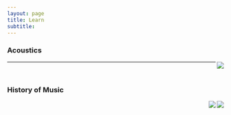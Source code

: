 ```yaml
---
layout: page
title: Learn
subtitle:
---
```


<head>
<!-- Google Tag Manager -->
<script>(function(w,d,s,l,i){w[l]=w[l]||[];w[l].push({'gtm.start':
new Date().getTime(),event:'gtm.js'});var f=d.getElementsByTagName(s)[0],
j=d.createElement(s),dl=l!='dataLayer'?'&l='+l:'';j.async=true;j.src=
'https://www.googletagmanager.com/gtm.js?id='+i+dl;f.parentNode.insertBefore(j,f);
})(window,document,'script','dataLayer','GTM-W9GZSVS');</script>
<!-- End Google Tag Manager -->
</head>
<body>
<!-- Google Tag Manager (noscript) -->
<noscript><iframe src="https://www.googletagmanager.com/ns.html?id=GTM-W9GZSVS"
height="0" width="0" style="display:none;visibility:hidden"></iframe></noscript>
<!-- End Google Tag Manager (noscript) -->
</body>

### Acoustics

[<img src="https://velitch.github.io/velitch/assets/img/learn/acustica_percezione/acustica_percezione.png" align="right" />](https://velitch.github.io/velitch/pages/learn/acoustics/interazione_acustica_negli_spazi_e_meccanismi_di_percezione/)

___________
&nbsp;

### History of Music

[<img src="https://velitch.github.io/velitch/assets/img/learn/il_paradigma_di_stockhausen/il_paradigm_di_stockhausen.png" align="right" />](https://velitch.github.io/velitch/pages/learn/history_of_music/il_paradigma_di_stockhausen/)

[<img src="https://velitch.github.io/velitch/assets/img/learn/analisi_composizioni_stockhausen/post.png" align="right" />](https://velitch.github.io/velitch/pages/learn/history_of_music/analisi_composizioni_stockhausen/)
